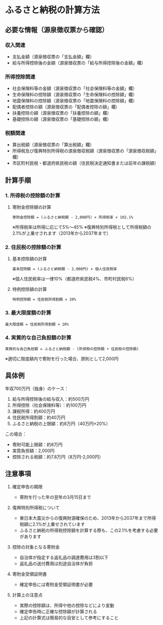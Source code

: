 # ふるさと納税の計算方法

## 必要な情報（源泉徴収票から確認）
### 収入関連
- 支払金額（源泉徴収票の「支払金額」欄）
- 給与所得控除後の金額（源泉徴収票の「給与所得控除後の金額」欄）

### 所得控除関連
- 社会保険料等の金額（源泉徴収票の「社会保険料等の金額」欄）
- 生命保険料の控除額（源泉徴収票の「生命保険料の控除額」欄）
- 地震保険料の控除額（源泉徴収票の「地震保険料の控除額」欄）
- 配偶者控除の額（源泉徴収票の「配偶者控除の額」欄）
- 扶養控除の額（源泉徴収票の「扶養控除の額」欄）
- 基礎控除の額（源泉徴収票の「基礎控除の額」欄）

### 税額関連
- 算出税額（源泉徴収票の「算出税額」欄）
- 所得税及び復興特別所得税の源泉徴収税額（源泉徴収票の「源泉徴収税額」欄）
- 市区町村民税・都道府県民税の額（住民税決定通知書または前年の課税額）

## 計算手順

### 1. 所得税の控除額の計算
1. 寄附金控除額の計算
   ```
   寄附金控除額 = (ふるさと納税額 - 2,000円) × 所得税率 × 102.1%
   ```
   ※所得税率は所得に応じて5%～45%
   ※復興特別所得税として所得税額の2.1%が上乗せされます（2013年から2037年まで）

### 2. 住民税の控除額の計算
1. 基本控除額の計算
   ```
   基本控除額 = (ふるさと納税額 - 2,000円) × 個人住民税率
   ```
   ※個人住民税率は一律10%（都道府県民税4%、市町村民税6%）

2. 特例控除額の計算
   ```
   特例控除額 = 住民税所得割額 × 20%
   ```

### 3. 最大限度額の計算
```
最大限度額 = 住民税所得割額 × 20%
```

### 4. 実質的な自己負担額の計算
```
実質的な自己負担額 = ふるさと納税額 - (所得税の控除額 + 住民税の控除額)
```
※適切に限度額内で寄附を行った場合、原則として2,000円

## 具体例

年収700万円（独身）のケース：
1. 給与所得控除後の給与収入：約500万円
2. 所得控除（社会保険料等）：約100万円
3. 課税所得：約400万円
4. 住民税所得割額：約40万円
5. ふるさと納税の上限額：約8万円（40万円×20%）

この場合：
- 寄附可能上限額：約8万円
- 実質負担額：2,000円
- 控除される税額：約7.8万円（8万円-2,000円）

## 注意事項

1. 確定申告の期限
   - 寄附を行った年の翌年の3月15日まで

2. 復興特別所得税について
   - 東日本大震災からの復興財源確保のため、2013年から2037年まで所得税額に2.1%が上乗せされています
   - ふるさと納税の所得税控除額を計算する際も、この2.1%を考慮する必要があります

3. 控除の対象となる寄附金
   - 自治体が指定する返礼品の調達費用は3割以下
   - 返礼品の送付費用は別途自治体が負担

4. 寄附金受領証明書
   - 確定申告には寄附金受領証明書が必要

5. 計算上の注意点
   - 実際の控除額は、所得や他の控除などにより変動
   - 確定申告時に正確な控除額が計算される
   - 上記の計算式は簡易的な目安として参考にすること

